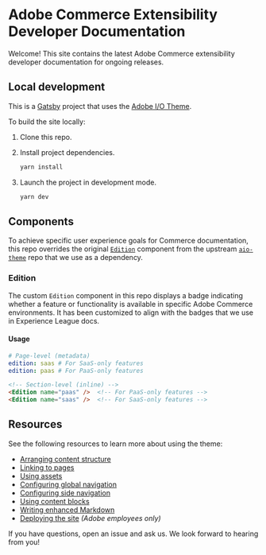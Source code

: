 # Adobe Commerce Extensibility Developer Documentation

Welcome! This site contains the latest Adobe Commerce extensibility developer documentation for ongoing releases.

## Local development

This is a [Gatsby](https://www.gatsbyjs.com/) project that uses the [Adobe I/O Theme](https://github.com/adobe/aio-theme).

To build the site locally:

1. Clone this repo.
1. Install project dependencies.

   ```bash
   yarn install
   ```

1. Launch the project in development mode.

   ```bash
   yarn dev
   ```

## Components

To achieve specific user experience goals for Commerce documentation, this repo overrides the original [`Edition`](https://github.com/adobe/aio-theme/blob/main/packages/gatsby-theme-aio/src/components/Edition/index.js) component from the upstream [`aio-theme`](https://github.com/adobe/aio-theme/) repo that we use as a dependency.

### Edition

The custom `Edition` component in this repo displays a badge indicating whether a feature or functionality is available in specific Adobe Commerce environments. It has been customized to align with the badges that we use in Experience League docs.

#### Usage

```yaml
# Page-level (metadata)
edition: saas # For SaaS-only features
edition: paas # For PaaS-only features
```

```md
<!-- Section-level (inline) -->
<Edition name="paas" />  <!-- For PaaS-only features -->
<Edition name="saas" />  <!-- For SaaS-only features -->
```

## Resources

See the following resources to learn more about using the theme:

- [Arranging content structure](https://github.com/adobe/aio-theme#content-structure)
- [Linking to pages](https://github.com/adobe/aio-theme#links)
- [Using assets](https://github.com/adobe/aio-theme#assets)
- [Configuring global navigation](https://github.com/adobe/aio-theme#global-navigation)
- [Configuring side navigation](https://github.com/adobe/aio-theme#side-navigation)
- [Using content blocks](https://github.com/adobe/aio-theme#jsx-blocks)
- [Writing enhanced Markdown](https://github.com/adobe/aio-theme#writing-enhanced-markdown)
- [Deploying the site](https://github.com/adobe/aio-theme#deploy-to-azure-storage-static-websites) _(Adobe employees only)_

If you have questions, open an issue and ask us. We look forward to hearing from you!
